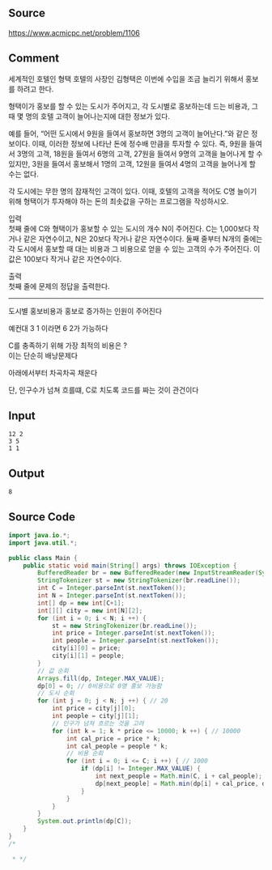 ## Source
https://www.acmicpc.net/problem/1106  
  
## Comment

세계적인 호텔인 형택 호텔의 사장인 김형택은 이번에 수입을 조금 늘리기 위해서 홍보를 하려고 한다.  
  
형택이가 홍보를 할 수 있는 도시가 주어지고, 각 도시별로 홍보하는데 드는 비용과, 그 때 몇 명의 호텔 고객이 늘어나는지에 대한 정보가 있다.  
  
예를 들어, “어떤 도시에서 9원을 들여서 홍보하면 3명의 고객이 늘어난다.”와 같은 정보이다. 이때, 이러한 정보에 나타난 돈에 정수배 만큼을 투자할 수 있다. 즉, 9원을 들여서 3명의 고객, 18원을 들여서 6명의 고객, 27원을 들여서 9명의 고객을 늘어나게 할 수 있지만, 3원을 들여서 홍보해서 1명의 고객, 12원을 들여서 4명의 고객을 늘어나게 할 수는 없다.  
  
각 도시에는 무한 명의 잠재적인 고객이 있다. 이때, 호텔의 고객을 적어도 C명 늘이기 위해 형택이가 투자해야 하는 돈의 최솟값을 구하는 프로그램을 작성하시오.  
  
입력  
첫째 줄에 C와 형택이가 홍보할 수 있는 도시의 개수 N이 주어진다. C는 1,000보다 작거나 같은 자연수이고, N은 20보다 작거나 같은 자연수이다. 둘째 줄부터 N개의 줄에는 각 도시에서 홍보할 때 대는 비용과 그 비용으로 얻을 수 있는 고객의 수가 주어진다. 이 값은 100보다 작거나 같은 자연수이다.  
  
출력  
첫째 줄에 문제의 정답을 출력한다.  
  
---  
  
도시별 홍보비용과 홍보로 증가하는 인원이 주어진다  
  
예컨대 3 1 이라면 6 2가 가능하다  
  
C를 충족하기 위해 가장 최적의 비용은 ?  
이는 단순히 배낭문제다  
  
아래에서부터 차곡차곡 채운다  
  
단, 인구수가 넘쳐 흐를떄, C로 치도록 코드를 짜는 것이 관건이다  

## Input

```
12 2  
3 5  
1 1  
```

## Output
```
8
```

## Source Code

```java
import java.io.*;  
import java.util.*;  
  
public class Main {  
    public static void main(String[] args) throws IOException {  
        BufferedReader br = new BufferedReader(new InputStreamReader(System.in));  
        StringTokenizer st = new StringTokenizer(br.readLine());  
        int C = Integer.parseInt(st.nextToken());  
        int N = Integer.parseInt(st.nextToken());  
        int[] dp = new int[C+1];  
        int[][] city = new int[N][2];  
        for (int i = 0; i < N; i ++) {  
            st = new StringTokenizer(br.readLine());  
            int price = Integer.parseInt(st.nextToken());  
            int people = Integer.parseInt(st.nextToken());  
            city[i][0] = price;  
            city[i][1] = people;  
        }  
        // 값 순회  
        Arrays.fill(dp, Integer.MAX_VALUE);  
        dp[0] = 0; // 0비용으로 0명 홍보 가능함  
        // 도시 순회  
        for (int j = 0; j < N; j ++) { // 20  
            int price = city[j][0];  
            int people = city[j][1];
            // 인구가 넘쳐 흐르는 것을 고려  
            for (int k = 1; k * price <= 10000; k ++) { // 10000  
                int cal_price = price * k;  
                int cal_people = people * k;  
                // 비용 순회  
                for (int i = 0; i <= C; i ++) { // 1000  
                    if (dp[i] != Integer.MAX_VALUE) {  
                        int next_people = Math.min(C, i + cal_people);  
                        dp[next_people] = Math.min(dp[i] + cal_price, dp[next_people]);  
                    }  
                }  
            }  
        }  
        System.out.println(dp[C]);  
    }  
}  
/*  
  
 * */
```
